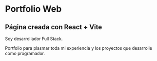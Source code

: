 # Portfolio Web
## Página creada con React + Vite

Soy desarrollador Full Stack.

Portfolio para plasmar toda mi experiencia y los proyectos que desarrolle como programador. 